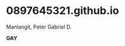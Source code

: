 # 0897645321.github.io
Manlangit, Peter Gabriel D.


































































**GAY**
